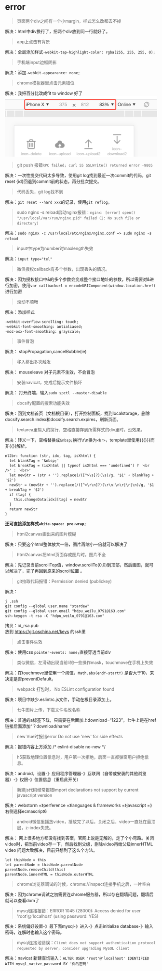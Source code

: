 # error  

> 页面两个div之间有一个小margin，样式怎么改都去不掉  

解决：html中div换行了，把两个div放到同一行就好了。

> app上点击有背景  

解决：全局添加样式`-webkit-tap-highlight-color: rgba(255, 255, 255, 0);`

> 手机端input边框阴影  

解决：添加`-webkit-appearance: none;`

> chrome模拟器里点击元素错位  

解决：我把百分比改成fit to window 好了
![phone-scale](../assets/scale.jpg ':no-zoom')

> git push 报错`RPC failed; curl 55 SSLWrite() returned error -9805`  

解决：一次性提交代码太多导致，使用git log找到最近一次commit的代码，git reset {id}回退到commit前的状态，再分批次提交。

> 代码丢失，git log找不到  

解决：`git reset --hard xxx`的记录，使用`git reflog`。

> sudo nginx -s reload启动nginx报错：`nginx: [error] open() "/usr/local/var/run/nginx.pid" failed (2: No such file or directory) ` 

解决：`sudo nginx -c /usr/local/etc/nginx/nginx.conf => sudo nginx -s reload`

> input中type为number时maxlength失效  

解决：`input type="tel"`

> 微信授权callback有多个参数，出现丢失的情况。  

解决：因为授权接口中&的多个参数会变成整个接口地址的参数，所以需要对&进行加密，使用`var callbackurl = encodeURIComponent(window.location.href)`进行加密

> 滚动不顺畅  

解决：添加样式
```
-webkit-overflow-scrolling: touch;
-webkit-font-smoothing: antialiased;
-moz-osx-font-smoothing: grayscale;
```

> 事件冒泡  

解决： stopPropagation,cancelBubble(ie)

> 移入移出多次触发  

解决： mouseleave 对子元素不生效，不会冒泡

> 安装navicat，完成后提示文件损坏  

解决： 打开终端，输入`sudo spctl --master-disable`

> docsify配置的搜索功能失效  

解决：回到文档首页（文档根目录），打开控制面板，找到localstorage，删除docsify.search.index和docsify.search.expires，刷新页面。


> textarea里输入的换行、空格直接存到所需样式的div里时，没效果。  

解决：转义一下，空格替换成`&nbsp;`换行\r\n换为`<br>`，template里使用{{{}}}而非{{}}解析。
```
nl2br: function (str, idx, tag, isXhtml) {
  let blankTag = '&nbsp;'
  let breakTag = (isXhtml || typeof isXhtml === 'undefined') ? '<br />' : '<br>'
  let newStr = (str + '').replace(/([^>\s]?)(\s)/g, '$1' + blankTag + '$2')
  newStr = (newStr + '').replace(/([^>\r\n]?)(\r\n|\n\r|\r|\n)/g, '$1' + breakTag + '$2')
  if (tag) {
    this.changeData[idx][tag] = newStr
  }
  return newStr
}
```
**还可直接添加样式`white-space: pre-wrap;`** 

> html2canvas画出来的图片模糊  

解决：只要这个html整体放大一倍，图片再缩小一倍就可以解决了

> html2canvas把html页面存成图片时，图片不全

解决：先记录当前scrollTop值，window.scrollTo(0,0)到顶部，然后画图，就可以解决了，完了再回到原来的scroll位置 。

> git拉取代码报错：Permission denied (publickey)

解决：
```
j .ssh
git config --global user.name "stardew"
git config --global user.email "hdpu_weilu_0791@163.com"
ssh-keygen -t rsa -C "hdpu_weilu_0791@163.com"
```
拷贝：id_rsa.pub  
放到 https://git.oschina.net/keys 的ssh里  

> 点击事件失效  

解决：使用css `pointer-events: none;`直接穿透当前div

> 类似微信，左滑动出现当前li的一些操作mask，touchmove在手机上失效  

解决：在touchmove里使用一个阈值，`Math.abs(endY-startY)` 是否大于10，来决定是否preventDefault。

> webpack 打包时， No ESLint configuration found  

解决：项目中缺少.eslintrc.js文件，手动在根目录添加上。

> 七牛图片上传，下载文件名改名称

解决：普通的a标签下载，只需要在后面加上download=“1223”。七牛上是在href链接后面添加“？download/name”

> new Vue时报错error  Do not use 'new' for side effects  

解决：报错内容上方添加 /* eslint-disable no-new */

> h5获取地理位置信息时，用户第一次拒绝，后面一直都弹窗用户拒绝信息。  

解决：android，设置-》应用程序管理器-》互联网（自带或安装的其他浏览器）-》权限-》位置信息（重启此开关）

> 新建js代码经常报错import declarations not support by current javascript version  

解决：webstorm =》perference =》languages & frameworks =》javascript =》右侧选择ecmascript6

> android微信里播放video，播放完了以后，关闭之后，video一直处在最顶层，z-index失效。

解决： 网上很多地方都没有找到答案，官网上说是无解的，走了个小弯路。关闭video时，把当前video存一下，然后找到父级，删除video再给父级innerHTML video  问题大致解决，目前只想到了这么个方法。
```
let thisNode = this
let parentNode = thisNode.parentNode
parentNode.removeChild(this)
parentNode.innerHTML = thisNode.outerHTML
```

>  chrome浏览器调试的时候，chrome://inspect连接手机之后，一片空白  

解决：因为chrome调试之初需要连chrome服务器，所以存在翻墙问题，翻墙后就可以查看dom了

> mysql连接报错：ERROR 1045 (28000): Access denied for user 'root'@'localhost' (using password: YES)   

解决：系统偏好设置-》最下面mysql-》进入-》点击initialize database-》输入密码，连解时也输入这个密码。


> mysql连接池错误：`Client does not support authentication protocol requested by server; consider upgrading MySQL client`  

解决：navicat 新建查询输入：`ALTER USER 'root'@'localhost' IDENTIFIED WITH mysql_native_password BY '你的密码'`

> 

>

>

>

>